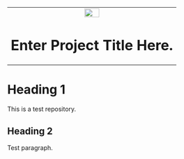 <table class="header">
 <tr>
   <td align="center"><img src="https://www.xilinx.com/content/dam/xilinx/imgs/press/media-kits/corporate/xilinx-logo.png" width="30%"/><h1>Enter Project Title Here.</h1>
   </td>
 </tr>
</table>

# Heading 1
This is a test repository.

## Heading 2
Test paragraph.